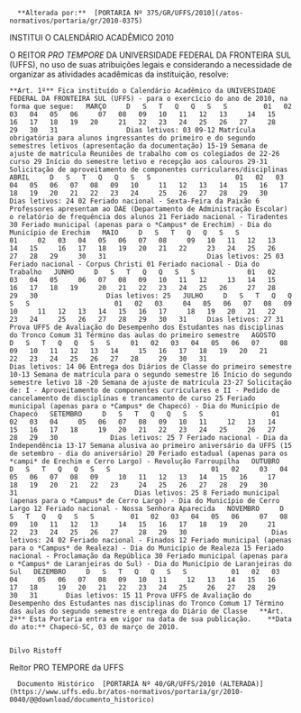       **Alterada por:**  [PORTARIA Nº 375/GR/UFFS/2010](/atos-normativos/portaria/gr/2010-0375) 

   INSTITUI O CALENDÁRIO ACADÊMICO 2010  

  O REITOR *PRO TEMPORE* DA UNIVERSIDADE FEDERAL DA FRONTEIRA SUL (UFFS), no uso de suas atribuições legais e considerando a necessidade de organizar as atividades acadêmicas da instituição, resolve:

    **Art. 1º** Fica instituído o Calendário Acadêmico da UNIVERSIDADE FEDERAL DA FRONTEIRA SUL (UFFS) - para o exercício do ano de 2010, na forma que segue:   MARÇO     D   S   T   Q   Q   S   S         01   02   03   04   05   06     07   08   09   10   11   12   13     14   15   16   17   18   19   20     21   22   23   24   25   26   27     28   29   30   31                 Dias letivos: 03 09-12 Matrícula obrigatória para alunos ingressantes do primeiro e do segundo semestres letivos (apresentação da documentação) 15-19 Semana de ajuste de matrícula Reuniões de trabalho com os colegiados de 22-26 curso 29 Início do semestre letivo e recepção aos calouros 29-31 Solicitação de aproveitamento de componentes curriculares/disciplinas   ABRIL     D   S   T   Q   Q   S   S                     01   02   03     04   05   06   07   08   09   10     11   12   13   14   15   16   17     18   19   20   21   22   23   24     25   26   27   28   29   30         Dias letivos: 24 02 Feriado nacional - Sexta-Feira da Paixão 6 Professores apresentam ao DAE (Departamento de Administração Escolar) o relatório de frequência dos alunos 21 Feriado nacional - Tiradentes 30 Feriado municipal (apenas para o *Campus* de Erechim) - Dia do Município de Erechim   MAIO     D   S   T   Q   Q   S   S                             01     02   03   04   05   06   07   08     09   10   11   12   13   14   15     16   17   18   19   20   21   22     23   24   25   26   27   28   29     30   31                         Dias letivos: 25 03 Feriado nacional - Corpus Christi 01 Feriado nacional - Dia do Trabalho   JUNHO     D   S   T   Q   Q   S   S             01   02   03   04   05     06   07   08   09   10   11   12     13   14   15   16   17   18   19     20   21   22   23   24   25   26     27   28   29   30                 Dias letivos: 25   JULHO     D   S   T   Q   Q   S   S                     01   02   03     04   05   06   07   08   09   10     11   12   13   14   15   16   17     18   19   20   21   22   23   24     25   26   27   28   29   30   31     Dias letivos: 27 31 Prova UFFS de Avaliação do Desempenho dos Estudantes nas disciplinas do Tronco Comum 31 Término das aulas do primeiro semestre   AGOSTO     D   S   T   Q   Q   S   S     01   02   03   04   05   06   07     08   09   10   11   12   13   14     15   16   17   18   19   20   21     22   23   24   25   26   27   28     29   30   31                     Dias letivos: 14 06 Entrega dos Diários de Classe do primeiro semestre 10-13 Semana de matrícula para o segundo semestre 16 Início do segundo semestre letivo 18 -20 Semana de ajuste de matrícula 23-27 Solicitação de: I - Aproveitamento de componentes curriculares e II - Pedido de cancelamento de disciplinas e trancamento de curso 25 Feriado municipal (apenas para o *Campus* de Chapecó) - Dia do Município de Chapecó   SETEMBRO     D   S   T   Q   Q   S   S                 01   02   03   04     05   06   07   08   09   10   11     12   13   14   15   16   17   18     19   20   21   22   23   24   25     26   27   28   29   30             Dias letivos: 25 7 Feriado nacional - Dia da Independência 13-17 Semana alusiva ao primeiro aniversário da UFFS (15 de setembro - dia do aniversário) 20 Feriado estadual (apenas para os *campi* de Erechim e Cerro Largo) - Revolução Farroupilha   OUTUBRO     D   S   T   Q   Q   S   S                         01   02     03   04   05   06   07   08   09     10   11   12   13   14   15   16     17   18   19   20   21   22   23     24   25   26   27   28   29   30     31                             Dias letivos: 25 8 Feriado municipal (apenas para o *Campus* de Cerro Largo) - Dia do Município de Cerro Largo 12 Feriado nacional - Nossa Senhora Aparecida   NOVEMBRO     D   S   T   Q   Q   S   S         01   02   03   04   05   06     07   08   09   10   11   12   13     14   15   16   17   18   19   20     21   22   23   24   25   26   27     28   29   30                     Dias letivos: 24 02 Feriado nacional - Finados 12 Feriado municipal (apenas para o *Campus* de Realeza) - Dia do Município de Realeza 15 Feriado nacional - Proclamação da República 30 Feriado municipal (apenas para o *Campus* de Laranjeiras do Sul) - Dia do Município de Laranjeiras do Sul   DEZEMBRO     D   S   T   Q   Q   S   S           01   02   03   04     05   06   07   08   09   10   11     12   13   14   15   16   17   18     19   20   21   22   23   24   25     26   27   28   29   30   31       Dias letivos: 15 11 Prova UFFS de Avaliação do Desempenho dos Estudantes nas disciplinas do Tronco Comum 17 Término das aulas do segundo semestre e entrega do Diário de Classe   **Art. 2º** Esta Portaria entra em vigor na data de sua publicação.    **Data do ato:** Chapecó-SC, 03 de março de 2010.   
 

    Dilvo Ristoff   
 Reitor PRO TEMPORE da UFFS 

      Documento Histórico  [PORTARIA Nº 40/GR/UFFS/2010 (ALTERADA)](https://www.uffs.edu.br/atos-normativos/portaria/gr/2010-0040/@@download/documento_historico)     
      